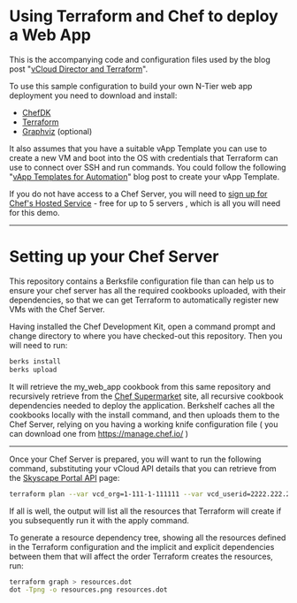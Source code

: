 # Using Terraform and Chef to deploy a Web App
This is the accompanying code and configuration files used by the blog post "[vCloud Director and Terraform](http://robcoward.blogspot.com/2016/03/vcloud-director-and-terraform.html)".

To use this sample configuration to build your own N-Tier web app deployment you need to download and install:
* [ChefDK](https://downloads.chef.io/chef-dk/)
* [Terraform](https://www.terraform.io/downloads.html)
* [Graphviz](http://www.graphviz.org/Download.php) (optional)


It also assumes that you have a suitable vApp Template you can use to create a new VM and boot into the OS with credentials that Terraform can use to connect over SSH and run commands. You could follow the following "[vApp Templates for Automation](http://robcoward.blogspot.com/2015/12/creating-vapp-templates-for-automation.html)" blog post to create your vApp Template.

If you do not have access to a Chef Server, you will need to [sign up for Chef's Hosted Service](https://manage.chef.io/signup) - free for up to 5 servers , which is all you will need for this demo.

----------

Setting up your Chef Server
=======

This repository contains a Berksfile configuration file than can help us to ensure your chef server has all the required cookbooks uploaded, with their dependencies, so that we can get Terraform to automatically register new VMs with the Chef Server.

Having installed the Chef Development Kit, open a command prompt and change directory to where you have checked-out this repository. Then you will need to run:
``` bash
berks install
berks upload
```
It will retrieve the my_web_app cookbook from this same repository and recursively retrieve from the [Chef Supermarket](https://supermarket.chef.io/) site, all recursive cookbook dependencies needed to deploy the application. Berkshelf caches all the cookbooks locally with the install command, and then uploads them to the Chef Server, relying on you having a working knife configuration file ( you can download one from https://manage.chef.io/ )


----------


Once your Chef Server is prepared, you will want to run the following command, substituting your vCloud API details that you can retrieve from the [Skyscape Portal API](https://portal.skyscapecloud.com/user/api) page:
``` bash
terraform plan --var vcd_org=1-111-1-111111 --var vcd_userid=2222.222.222222 --var vcd_pass=SuperSecret --var catalog=MyCatalog --var vapp_template=MyTemplate --var jumpbox_ext_ip=1.2.3.4 --var website_ip=1.2.3.5 --var chef_organisation=MyChefOrg
```
If all is well, the output will list all the resources that Terraform will create if you subsequently run it with the apply command.

To generate a resource dependency tree, showing all the resources defined in the Terraform configuration and the implicit and explicit dependencies between them that will affect the order Terraform creates the resources, run:
``` bash
terraform graph > resources.dot
dot -Tpng -o resources.png resources.dot
```
